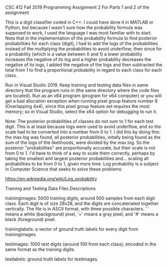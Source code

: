 CSC 412 Fall 2019 Programming Assignment 2
For Parts 1 and 2 of the assignment

This is a digit classifier coded in C++. I could have done it in MATLAB or Python, but because I wasn't sure how the probability formula was supposed to work, I used the language I was most familiar with to start. Note that in the implementation of the probability formula to find posterior probabilities for each class (digit), I had to add the logs of the probabilities instead of the multiplying the probabilities to avoid underflow; then since for a probability (which is a value between 0 and 1) a lower probability increases the negative of its log and a higher probability decreases the negative of its logs, I added the negative of the logs and then subtracted the total from 1 to find a proportional probability in regard to each class for each class.

Run in Visual Studio 2019. Keep training and testing data files in same directory that the program runs in (the same directory where the code files are located). Run as an x64 program (program for x64 computer) or you will get a bad allocation exception when running pixel group feature number 8 (Overlapping 4x4), since this pixel group feature set requires the most memory; so in Visual Studio, select the x64 option for debugging to run it.

Note: The posterior probabilities of classes do not sum to 1 for each test digit. This is at least because logs were used to avoid underflow, and so the scale had to be converted into a number from 0 to 1. I did this by doing this: the max log was found, all posterior probabilities, initally being found as the sum of the logs of the likelihoods, were divided by the max log. So the posterior "probabilities" are proportionally accurate, but their scale is not from 0 to 1. I'd have to think of a way to scale them correctly, perhaps by taking the smallest and largest posterior probabilities and... scaling all probabilities to be from 0 to 1, given more time. Log probability is a subject in Computer Science that seeks to solve these problems:

https://en.wikipedia.org/wiki/Log_probability

Training and Testing Data Files Descriptions

trainingimages: 5000 training digits, around 500 samples from each digit class. Each digit is of size 28x28, and the digits are concatenated together vertically. The file is in ASCII format, with three possible characters. ' ' means a white (background) pixel, '+' means a gray pixel, and '#' means a black (foreground) pixel.

traininglabels: a vector of ground truth labels for every digit from trainingimages.

testimages: 1000 test digits (around 100 from each class), encoded in the same format as the training digits.

testlabels: ground truth labels for testimages.
